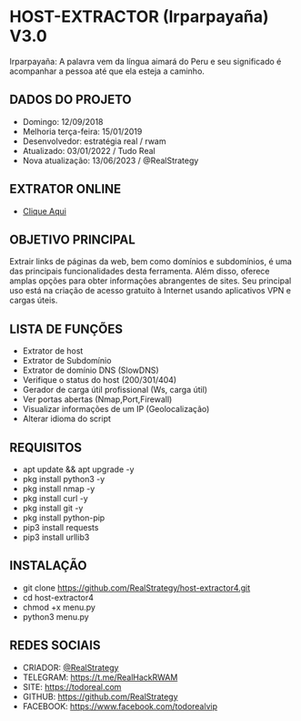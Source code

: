 # HOST-EXTRACTOR (Irparpayaña) V3.0

Irparpayaña: A palavra vem da língua aimará do Peru e seu significado é acompanhar a pessoa até que ela esteja a caminho.

## DADOS DO PROJETO

- Domingo: 12/09/2018
- Melhoria terça-feira: 15/01/2019
- Desenvolvedor: estratégia real / rwam
- Atualizado: 03/01/2022 / Tudo Real
- Nova atualização: 13/06/2023 / @RealStrategy

## EXTRATOR ONLINE

- [Clique Aqui](https://todoreal.com/link-extractor/)
## OBJETIVO PRINCIPAL

Extrair links de páginas da web, bem como domínios e subdomínios, é uma das principais funcionalidades desta ferramenta. Além disso, oferece amplas opções para obter informações abrangentes de sites. Seu principal uso está na criação de acesso gratuito à Internet usando aplicativos VPN e cargas úteis.

## LISTA DE FUNÇÕES

- Extrator de host
- Extrator de Subdomínio
- Extrator de domínio DNS (SlowDNS)
- Verifique o status do host (200/301/404)
- Gerador de carga útil profissional (Ws, carga útil)
- Ver portas abertas (Nmap,Port,Firewall)
- Visualizar informações de um IP (Geolocalização)
- Alterar idioma do script

## REQUISITOS

- apt update && apt upgrade -y
- pkg install python3 -y
- pkg install nmap -y
- pkg install curl -y
- pkg install git -y
- pkg install python-pip
- pip3 install requests
- pip3 install urllib3

## INSTALAÇÃO

- git clone https://github.com/RealStrategy/host-extractor4.git
- cd host-extractor4
- chmod +x menu.py
- python3 menu.py

## REDES SOCIAIS

- CRIADOR: [@RealStrategy](https://www.instagram.com/real_strategy)
- TELEGRAM: https://t.me/RealHackRWAM
- SITE: https://todoreal.com
- GITHUB: https://github.com/RealStrategy
- FACEBOOK: https://www.facebook.com/todorealvip
